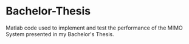 # Bachelor-Thesis
Matlab code used to implement and test the performance of the MIMO System presented in my Bachelor's Thesis. 
